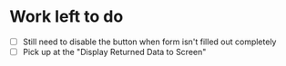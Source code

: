 # Work left to do

- [ ] Still need to disable the button when form isn't filled out completely
- [ ] Pick up at the "Display Returned Data to Screen"
